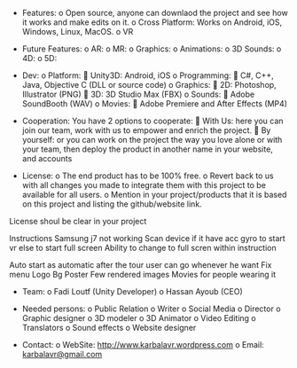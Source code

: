 - Features:
	o Open source, anyone can downlaod the project and see how it works and make edits on it.
	o Cross Platform: Works on Android, iOS, Windows, Linux, MacOS.
	o VR
- Future Features:
	o AR:
	o MR:
	o Graphics:
	o Animations:
	o 3D Sounds:
	o 4D:
	o 5D:
- Dev:
	o Platform:
		 Unity3D: Android, iOS
	o Programming:
		 C#, C++, Java, Objective C (DLL or source code)
	o Graphics:
		 2D: Photoshop, Illustrator (PNG)
		 3D: 3D Studio Max (FBX)
	o Sounds:
		 Adobe SoundBooth (WAV)
	o Movies:
		 Adobe Premiere and After Effects (MP4)
- Cooperation:
	You have 2 options to cooperate:
		 With Us: here you can join our team, work with us to empower and enrich the project.
		 By yourself: or you can work on the project the way you love alone or with your team, then deploy the product in another name in your website, and accounts 

- License:
	o The end product has to be 100% free.
	o Revert back to us with all changes you made to integrate them with this project to be available for all users.
	o Mention in your project/products that it is based on this project and listing the github/website link.

License shoul be clear in your project

Instructions
Samsung j7 not working
Scan device if it have acc gyro to start vr else to start full screen
Ability to change to full scren within instruction

Auto start as automatic after the tour user can go whenever he want
Fix menu
Logo
Bg
Poster
Few rendered images
Movies for people wearing it

- Team:
	o Fadi Loutf (Unity Developer)
	o Hassan Ayoub (CEO)

- Needed persons:
	o Public Relation
	o Writer
	o Social Media
	o Director
	o Graphic designer
	o 3D modeler
	o 3D Animator
	o Video Editing
	o Translators
	o Sound effects
	o Website designer
	
- Contact:
	o WebSite: http://www.karbalavr.wordpress.com
	o Email: karbalavr@gmail.com
